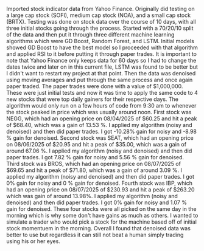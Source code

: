 Imported stock indicator data from Yahoo Finance. Originally did testing on a large cap stock (SOFI), medium cap stock (NOA), and a small cap stock (BRTX). Testing was done on stock data over the course of 10 days, with all three initial stocks going through the process.
Started with a 70/20/10 split of the data and then put it through three different machine learning algorithms which were GD Boost, Random Forest, and LSTM. 
Initial models showed GD Boost to have the best model so I proceeded with that algorithm and applied RSI to it before putting it through paper trades.
It is important to note that Yahoo Finance only keeps data for 60 days so I had to change the dates twice and later on in this current file, LSTM was found to be better but I didn't want to restart my project at that point.
Then the data was denoised using moving averages and put through the same process and once again paper traded.
The paper trades were done with a value of $1,000,000. 
These were just initial tests and now it was time to apply the same code to 4 new stocks that were top daily gainers for their respective days.
The algorithm would only run on a few hours of code from 9:30 am to whenever the stock peaked in price which was usually around noon. 
First stock was NEGG, which had an opening price on 08/04/2025 of $60.25 and hit a peak of $68.40, which was a gain of 13.53 %. I applied my algorithm (noisy and denoised) and then did paper trades. I got -10.28% gain for noisy and -8.98 % gain for denoised.
Second stock was SEAT, which had an opening price on 08/06/2025 of $20.95 and hit a peak of $35.00, which was a gain of around 67.06 %. I applied my algorithm (noisy and denoised) and then did paper trades. I got 7.82 % gain for noisy and 5.56 % gain for denoised.
Third stock was BROS, which had an opening price on 08/07/2025 of $69.65 and hit a peak of $71.80, which was a gain of around 3.09 %. I applied my algorithm (noisy and denoised) and then did paper trades. I got 0% gain for noisy and 0 % gain for denoised.
Fourth stock was IBP, which had an opening price on 08/07/2025 of $230.93 and hit a peak of $263.20 which was gain of around 13.98%. I applied my algorithm (noisy and denoised) and then did paper trades. I got 0% gain for noisy and 1.07 % gain for denoised.
These four stocks were all picked on the same day in the morning which is why some don't have gains as much as others. I wanted to simulate a trader who would pick a stock for the machine based off of initial stock momentuem in the morning. 
Overall I found that denoised data was better to use but regardless it can still not beat a human simply trading using his or her eyes.
